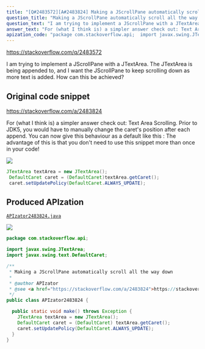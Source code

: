 ```yaml
---
title: "[Q#2483572][A#2483824] Making a JScrollPane automatically scroll all the way down"
question_title: "Making a JScrollPane automatically scroll all the way down"
question_text: "I am trying to implement a JScrollPane with a JTextArea. The JTextArea is being appended to, and I want the JScrollPane to keep scrolling down as more text is added. How can this be achieved?"
answer_text: "For (what I think is) a simpler answer check out: Text Area Scrolling. Prior to JDK5, you would have to manually change the caret's position after each append. You can now give this behaviour as a default like this : The advantage of this is that you don't need to use this snippet more than once in your code!"
apization_code: "package com.stackoverflow.api;  import javax.swing.JTextArea; import javax.swing.text.DefaultCaret;  /**  * Making a JScrollPane automatically scroll all the way down  *  * @author APIzator  * @see <a href=\"https://stackoverflow.com/a/2483824\">https://stackoverflow.com/a/2483824</a>  */ public class APIzator2483824 {    public static void make() throws Exception {     JTextArea textArea = new JTextArea();     DefaultCaret caret = (DefaultCaret) textArea.getCaret();     caret.setUpdatePolicy(DefaultCaret.ALWAYS_UPDATE);   } }"
---
```


https://stackoverflow.com/q/2483572

I am trying to implement a JScrollPane with a JTextArea. The JTextArea is being appended to, and I want the JScrollPane to keep scrolling down as more text is added. How can this be achieved?



## Original code snippet

https://stackoverflow.com/a/2483824

For (what I think is) a simpler answer check out: Text Area Scrolling.
Prior to JDK5, you would have to manually change the caret&#x27;s position after each append. You can now give this behaviour as a default like this :
The advantage of this is that you don&#x27;t need to use this snippet more than once in your code!

<div class="code-logo"><img src="/stackoverflow.png" /></div>

```java
JTextArea textArea = new JTextArea();
 DefaultCaret caret = (DefaultCaret)textArea.getCaret();
 caret.setUpdatePolicy(DefaultCaret.ALWAYS_UPDATE);
```

## Produced APIzation

[`APIzator2483824.java`](https://github.com/pasqualesalza/apization-temp-data/raw/master/search/APIzator2483824.java)

<div class="code-logo"><img src="/apizator.png" /></div>

```java
package com.stackoverflow.api;

import javax.swing.JTextArea;
import javax.swing.text.DefaultCaret;

/**
 * Making a JScrollPane automatically scroll all the way down
 *
 * @author APIzator
 * @see <a href="https://stackoverflow.com/a/2483824">https://stackoverflow.com/a/2483824</a>
 */
public class APIzator2483824 {

  public static void make() throws Exception {
    JTextArea textArea = new JTextArea();
    DefaultCaret caret = (DefaultCaret) textArea.getCaret();
    caret.setUpdatePolicy(DefaultCaret.ALWAYS_UPDATE);
  }
}

```